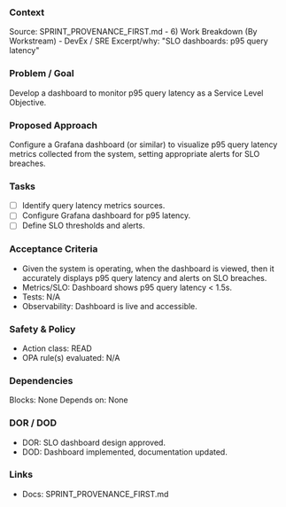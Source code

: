 ### Context

Source: SPRINT_PROVENANCE_FIRST.md - 6) Work Breakdown (By Workstream) - DevEx / SRE
Excerpt/why: "SLO dashboards: p95 query latency"

### Problem / Goal

Develop a dashboard to monitor p95 query latency as a Service Level Objective.

### Proposed Approach

Configure a Grafana dashboard (or similar) to visualize p95 query latency metrics collected from the system, setting appropriate alerts for SLO breaches.

### Tasks

- [ ] Identify query latency metrics sources.
- [ ] Configure Grafana dashboard for p95 latency.
- [ ] Define SLO thresholds and alerts.

### Acceptance Criteria

- Given the system is operating, when the dashboard is viewed, then it accurately displays p95 query latency and alerts on SLO breaches.
- Metrics/SLO: Dashboard shows p95 query latency < 1.5s.
- Tests: N/A
- Observability: Dashboard is live and accessible.

### Safety & Policy

- Action class: READ
- OPA rule(s) evaluated: N/A

### Dependencies

Blocks: None
Depends on: None

### DOR / DOD

- DOR: SLO dashboard design approved.
- DOD: Dashboard implemented, documentation updated.

### Links

- Docs: SPRINT_PROVENANCE_FIRST.md
